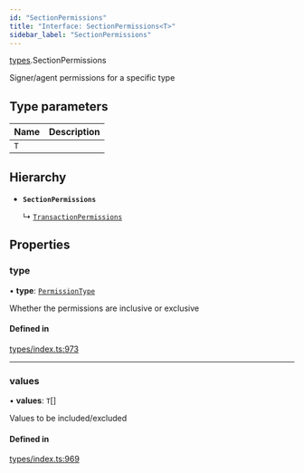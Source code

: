 ```yaml
---
id: "SectionPermissions"
title: "Interface: SectionPermissions<T>"
sidebar_label: "SectionPermissions"
---
```


[types](../../../modules/Types/Types.md).SectionPermissions

Signer/agent permissions for a specific type

## Type parameters

| Name | Description |
| :------ | :------ |
| `T` |  |

## Hierarchy

- **`SectionPermissions`**

  ↳ [`TransactionPermissions`](../TransactionPermissions/TransactionPermissions.md)

## Properties

### type

• **type**: [`PermissionType`](../../../enums/Types/PermissionType/PermissionType.md)

Whether the permissions are inclusive or exclusive

#### Defined in

[types/index.ts:973](https://github.com/PolymeshAssociation/polymesh-sdk/blob/b6f9fb883/src/types/index.ts#L973)

___

### values

• **values**: `T`[]

Values to be included/excluded

#### Defined in

[types/index.ts:969](https://github.com/PolymeshAssociation/polymesh-sdk/blob/b6f9fb883/src/types/index.ts#L969)
